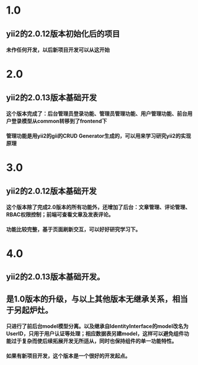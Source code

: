 # 1.0 
## yii2的2.0.12版本初始化后的项目
#### 未作任何开发，以后新项目开发可以从这开始

# 2.0
## yii2的2.0.13版本基础开发
#### 这个版本完成了：后台管理员登录功能、管理员管理功能、用户管理功能、前台用户登录模型从common转移到了frontend下
#### 管理功能是用yii2的gii的CRUD Generator生成的，可以用来学习研究yii2的实现原理

# 3.0
## yii2的2.0.12版本基础开发
#### 这个版本除了完成2.0版本的所有功能外，还增加了后台：文章管理、评论管理、RBAC权限控制；前端可查看文章及发表评论。
#### 功能比较完整，基于页面刷新交互，可以好好研究学习下。

# 4.0 
## yii2的2.0.13版本基础开发。
## 是1.0版本的升级，与以上其他版本无继承关系，相当于另起炉灶。
#### 只进行了前后台model模型分离。以及继承自IdentityInterface的model改名为UserID，只用于用户认证等处理；相应数据表另建model，这样可以避免组件功能过于复杂而使后续拓展开发无所适从，同时也保持组件的单一功能特性。
#### 如果有新项目开发，这个版本是一个很好的开发起点。

